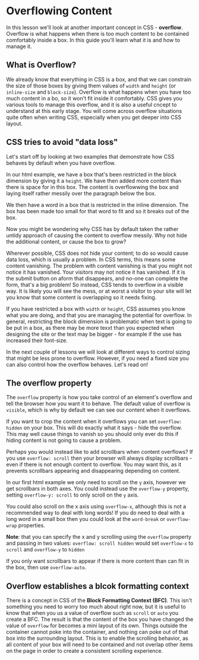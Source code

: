 # Overflowing Content #
In this lesson we'll look at another important concept in CSS - **overflow**. Overflow is what happens when there is too much content to be contained comfortably inside a box. In this guide you'll learn what it is and how to manage it.

## What is Overflow? ##
We already know that everything in CSS is a box, and that we can constrain the size of those boxes by giving them values of `width` and `height` (or `inline-size` and `block-size`). Overflow is what happens when you have too much content in a bo, so it won't fit inside it comfortably. CSS gives you various tools to manage this overflow, and it is also a useful cncept to understand at this early stage. You will come across overflow situations quite often when writing CSS, especially when you get deeper into CSS layout.

## CSS tries to avoid "data loss" ##
Let's start off by looking at two examples that demonstrate how CSS behaves by default when you have overflow.

In our html example, we have a box that's been restricted in the block dimension by giving it a `height`. We have then added more content than there is space for in this box. The content is overflowwing the box and laying itself rather messily over the paragraph below the box.

We then have a word in a box that is restricted in the inline dimension. The box has been made too small for that word to fit and so it breaks out of the box.

Now you might be wondering why CSS has by default taken the rather untidy approach of causing the content to overflow messily. Why not hide the additional content, or cause the box to grow?

Wherever possible, CSS does not hide your content; to do so would cause data loss, which is usually a problem. In CSS terms, this means some content vanishing. The problem with content vanishing is that you might not notice it has vanished. Your visitors may not notice it has vanished. If it is the submit button on aform that disappears, and no-one can complete the form, that's a big problem! So instead, CSS tends to overflow in a visible way. It is likely you will see the mess, or at worst a visitor to your site will let you know that some content is overlapping so it needs fixing.

If you have restricted a box with `width` or `height`, CSS assumes you know what you are doing, and that you are managing the potential for overflow. In general, restricting the block dimension is problematic when text is going to be put in a box, as there may be more texxt than you expected when designing the site or the text may be bigger - for example if the use has increased their font-size.

In the next couple of lessons we will look at different ways to control sizing that might be less prone to overflow. However, if you need a fixed size you can also control how the overflow behaves. Let's read on!

## The overflow property ##
The `overflow` property is how you take control of an element's overflow and tell the browser how you want it to behave. The default value of overflow is `visible`, which is why by default we can see our content when it overflows.

If you want to crop the content when it overflows you can set `overflow: hidden` on your box. This will do exactly what it says - hide the overflow. This may well cause things to vanish so you should only ever do this if hiding content is not going to cause a problem.

Perhaps you would instead like to add scrollbars when content overflows? If you use `overflow: scroll` then your browser will always display scrollbars - even if there is not enough content to overflow. You may want this, as it prevents scrollbars appearing and disappearing depending on content.

In our first html example we only need to scroll on the `y` axis, however we get scrollbars in both axes. You could instead use the `overflow-y` property, setting `overflow-y: scroll` to only scroll on the `y` axis.

You could also scroll on the x axis using `overflow-x`, although this is not a recommended way to deal with long words! If you do need to deal with a long word in a small box then you could look at the `word-break` or `overflow-wrap` properties.

**Note**: that you can specify the x and y scrolling using the `overflow` property and passing in two values: 
`overflow: scroll hidden` would set `overflow-x` to `scroll` and `overflow-y` to `hidden`

If you only want scrollbars to appear if there is more content than can fit in the box, then use `overflow-auto`. 

## Overflow establishes a blcok formatting context ##
There is a concept in CSS of the **Block Formatting Context (BFC)**. This isn't something you need to worry too much about right now, but it is useful to know that when you us a value of overflow such as `scroll` or `auto` you create a BFC. The result is that the content of the box you have changed the value of `overflow` for becomes a mini layout of its own. Things outside the container cannot poke into the container, and nothing can poke out of that box into the surrounding layout. This is to enable the scrolling behavior, as all content of your box will need to be contained and not overlap other items on the page in order to create a consistent scrolling experience.